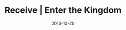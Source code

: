 ---
layout: music 
title: "Receive | Enter the Kingdom"
series: "Kingdom Come"
date: 2013-10-20 
description: ""
audio: "http://www.crossroads.net/players/media/hq/101913_Service.mp3"
audio-duration: "36:15"
src: "http://www.crossroads.net/players/media/mediumHz/Kingdom_190x110.jpg"
---
